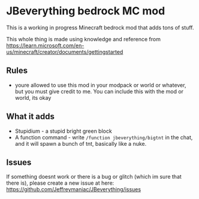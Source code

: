 # JBeverything bedrock MC mod
This is a working in progress Minecraft bedrock mod that adds tons of stuff.

This whole thing is made using knowledge and reference from https://learn.microsoft.com/en-us/minecraft/creator/documents/gettingstarted

## Rules

* youre allowed to use this mod in your modpack or world or whatever, but you must give credit to me. You can include this with the mod or world, its okay

## What it adds

* Stupidium - a stupid bright green block
* A function command - write `/function jbeverything/bigtnt` in the chat, and it will spawn a bunch of tnt, basically like a nuke.

## Issues

If something doesnt work or there is a bug or glitch (which im sure that there is), please create a new issue at here: https://github.com/Jeffreymaniac/JBeverything/issues
